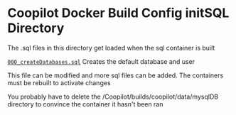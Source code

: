 # Coopilot Docker Build Config initSQL Directory
The .sql files in this directory get loaded when the sql container is built

[`000_createDatabases.sql`](000_createDatabases.sql) Creates the default database and user

This file can be modified and more sql files can be added. The containers must be rebuilt to activate changes

You probably have to delete the /Coopilot/builds/coopilot/data/mysqlDB directory to convince the container it hasn't been ran

